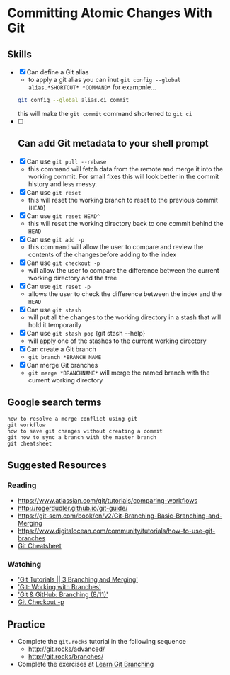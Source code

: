 # Committing Atomic Changes With Git

## Skills

- [x] Can define a Git alias
	- to apply a git alias you can inut `git config --global alias.*SHORTCUT* *COMMAND*`
	for exampnle...
	```bash
	git config --global alias.ci commit
	```
	this will make the `git commit` command shortened to `git ci`
- [ ] Can add Git metadata to your shell prompt
	- 
- [x] Can use `git pull --rebase`
	- this command will fetch data from the remote and merge it into the working commit. For small fixes this will look better in the commit history and less messy.
- [x] Can use `git reset`
	- this will reset the working branch to reset to the previous commit (`HEAD`)
- [x] Can use `git reset HEAD^`
	- this will reset the working directory back to one commit behind the `HEAD`
- [x] Can use `git add -p`
	- this command will allow the user to compare and review the contents of the changesbefore adding to the index
- [x] Can use `git checkout -p`
	- will allow the user to compare the difference between the current working directory and the tree
- [x] Can use `git reset -p`
	- allows the user to check the difference between the index and the `HEAD`
- [x] Can use `git stash`
	- will put all the changes to the working directory in a stash that will hold it temporarily
- [x] Can use `git stash pop` {git stash --help}
	- will apply one of the stashes to the current working directory
- [x] Can create a Git branch
	- `git branch *BRANCH NAME`
- [x] Can merge Git branches
	- `git merge *BRANCHNAME*` will merge the named branch with the current working directory

## Google search terms

```
how to resolve a merge conflict using git
git workflow
how to save git changes without creating a commit
git how to sync a branch with the master branch
git cheatsheet
```

## Suggested Resources

### Reading

- https://www.atlassian.com/git/tutorials/comparing-workflows
- http://rogerdudler.github.io/git-guide/
- https://git-scm.com/book/en/v2/Git-Branching-Basic-Branching-and-Merging
- https://www.digitalocean.com/community/tutorials/how-to-use-git-branches
- [Git Cheatsheet](https://services.github.com/on-demand/downloads/github-git-cheat-sheet.pdf)

### Watching

- ['Git Tutorials || 3.Branching and Merging'](https://www.youtube.com/watch?v=uR-9NGrpU-c)
- ['Git: Working with Branches'](https://www.youtube.com/watch?v=JTE2Fn_sCZs) 
- ['Git & GitHub: Branching (8/11)'](https://www.youtube.com/watch?v=a6D-9MIdWKk)
- [Git Checkout -p](https://www.youtube.com/watch?v=I6oD_eXXYpE) 

## Practice
- Complete the `git.rocks` tutorial in the following sequence
  - http://git.rocks/advanced/
  - http://git.rocks/branches/
- Complete the exercises at [Learn Git Branching](http://learngitbranching.js.org/)
